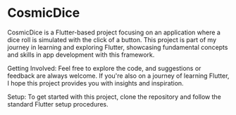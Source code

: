 # CosmicDice
CosmicDice is a Flutter-based project focusing on an application where a dice roll is simulated with the click of a button. This project is part of my journey in learning and exploring Flutter, showcasing fundamental concepts and skills in app development with this framework.

Getting Involved:
Feel free to explore the code, and suggestions or feedback are always welcome. If you're also on a journey of learning Flutter, I hope this project provides you with insights and inspiration.

Setup:
To get started with this project, clone the repository and follow the standard Flutter setup procedures.